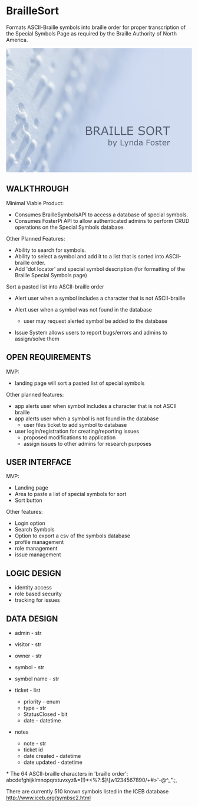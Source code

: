 # BrailleSort

Formats ASCII-Braille symbols into braille order for proper transcription of the Special Symbols Page as required by the Braille Authority of North America.

![My App](./app.png)

## WALKTHROUGH

Minimal Viable Product:
- Consumes BrailleSymbolsAPI to access a database of special symbols.
- Consumes FosterPi API to allow authenticated admins to perform CRUD operations on the Special Symbols database. 

Other Planned Features:
- Ability to search for symbols.
- Ability to select a symbol and add it to a list that is sorted into ASCII-braille order. 
- Add 'dot locator' and special symbol description (for formatting of the Braille Special Symbols page)

Sort a pasted list into ASCII-braille order
- Alert user when a symbol includes a character that is not ASCII-braille
- Alert user when a symbol was not found in the database
	- user may request alerted symbol be added to the database

- Issue System allows users to report bugs/errors and admins to assign/solve them 

## OPEN REQUIREMENTS

MVP:
- landing page will sort a pasted list of special symbols

Other planned features:
- app alerts user when symbol includes a character that is not ASCII braille
- app alerts user when a symbol is not found in the database
	- user files ticket to add symbol to database
- user login/registration for creating/reporting issues
	- proposed modifications to application
	- assign issues to other admins for research purposes

## USER INTERFACE

MVP:
- Landing page
- Area to paste a list of special symbols for sort
- Sort button

Other features:
- Login option
- Search Symbols
- Option to export a csv of the symbols database
- profile management
- role management
- issue management

## LOGIC DESIGN

- identity access
- role based security
- tracking for issues

## DATA DESIGN

- admin - str
- visitor - str
- owner - str

- symbol - str
- symbol name - str

- ticket - list<issue>
	- priority - enum
	- type - str
	- StatusClosed - bit
	- date - datetime

- notes
	- note - str
	- ticket id
	- date created - datetime
	- date updated - datetime

\* The 64 ASCII-braille characters in 'braille order': abcdefghijklmnopqrstuvxyz&=(!)*<%?:$]\\[w1234567890/+#>'-@^_\".;,

There are currently 510 known symbols listed in the ICEB database http://www.iceb.org/symbsc2.html

